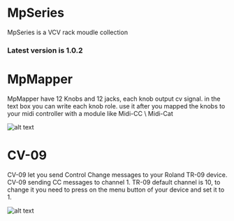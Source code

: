 # MpSeries 
MpSeries is a VCV rack moudle collection 
### Latest version is 1.0.2



# MpMapper 
 MpMapper have 12 Knobs and 12 jacks, each knob output cv signal.
 in the text box you can write each knob role.
 use it after you mapped the knobs to your midi controller with a module like Midi-CC \ Midi-Cat 
 
![alt text](https://github.com/libermnnn/MpSeries/blob/MpSeries-1.0.1/images/MpMapper.png?raw=true)
 
 
 
# CV-09 

CV-09 let you send Control Change messages to your Roland TR-09 device.
CV-09 sending CC messages to channel 1.
TR-09 default channel is 10, to change it you need to press on the menu button of your device and set it to 1.

![alt text](https://github.com/libermnnn/MpSeries/blob/MpSeries-1.0.1/images/CV-09.png?raw=true)
